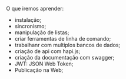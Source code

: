 O que iremos aprender:

- instalação;
- sincronismo;
- manipulação de listas;
- criar ferramentas de linha de comando;
- trabalhanr com multiplos bancos de dados;
- criação de api com hapi.js;
- criação da documentação com swagger;
- JWT: JSON Web Token;
- Publicação na Web;
